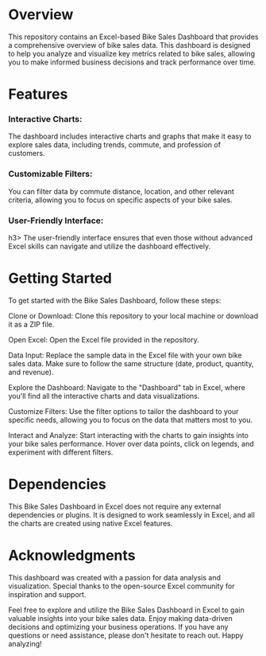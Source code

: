 <h1>Overview</h1>
This repository contains an Excel-based Bike Sales Dashboard that provides a comprehensive overview of bike sales data. This dashboard is designed to help you analyze and visualize key metrics related to bike sales, allowing you to make informed business decisions and track performance over time.

  
<h1>Features</h1>
<h3>Interactive Charts:</h3> The dashboard includes interactive charts and graphs that make it easy to explore sales data, including trends, commute, and profession of customers.

<h3>Customizable Filters:</h3> You can filter data by commute distance, location, and other relevant criteria, allowing you to focus on specific aspects of your bike sales.

<h3>User-Friendly Interface:</h3>h3> The user-friendly interface ensures that even those without advanced Excel skills can navigate and utilize the dashboard effectively.


<h1>Getting Started</h1>
To get started with the Bike Sales Dashboard, follow these steps:

Clone or Download: Clone this repository to your local machine or download it as a ZIP file.

Open Excel: Open the Excel file provided in the repository.

Data Input: Replace the sample data in the Excel file with your own bike sales data. Make sure to follow the same structure (date, product, quantity, and revenue).

Explore the Dashboard: Navigate to the "Dashboard" tab in Excel, where you'll find all the interactive charts and data visualizations.

Customize Filters: Use the filter options to tailor the dashboard to your specific needs, allowing you to focus on the data that matters most to you.

Interact and Analyze: Start interacting with the charts to gain insights into your bike sales performance. Hover over data points, click on legends, and experiment with different filters.


<h1>Dependencies</h1>
This Bike Sales Dashboard in Excel does not require any external dependencies or plugins. It is designed to work seamlessly in Excel, and all the charts are created using native Excel features.


<h1>Acknowledgments</h1>
This dashboard was created with a passion for data analysis and visualization.
Special thanks to the open-source Excel community for inspiration and support.

Feel free to explore and utilize the Bike Sales Dashboard in Excel to gain valuable insights into your bike sales data. Enjoy making data-driven decisions and optimizing your business operations. If you have any questions or need assistance, please don't hesitate to reach out. Happy analyzing!
